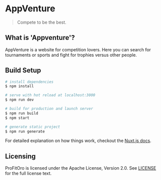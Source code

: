# AppVenture

> Compete to be the best.

## What is 'Appventure'?

AppVenture is a website for competition lovers. Here you can 
search for tournaments or sports and fight for trophies versus other people.

## Build Setup

``` bash
# install dependencies
$ npm install

# serve with hot reload at localhost:3000
$ npm run dev

# build for production and launch server
$ npm run build
$ npm start

# generate static project
$ npm run generate
```

For detailed explanation on how things work, checkout the [Nuxt.js docs](https://github.com/nuxt/nuxt.js).

## Licensing

ProFitOro is licensed under the Apache License, Version 2.0. See [LICENSE](LICENSE) for the full license text.
